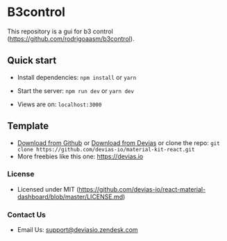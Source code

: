# B3control

This repository is a gui for b3 control (https://github.com/rodrigoaasm/b3control). 

## Quick start

- Install dependencies: `npm install` or `yarn`

- Start the server: `npm run dev` or `yarn dev`

- Views are on: `localhost:3000`

## Template

- [Download from Github](https://github.com/devias-io/material-kit-react/archive/master.zip)
  or [Download from Devias](https://devias.io/products/material-kit-react) or clone the
  repo: `git clone https://github.com/devias-io/material-kit-react.git`
- More freebies like this one: <https://devias.io>

### License

- Licensed under MIT (https://github.com/devias-io/react-material-dashboard/blob/master/LICENSE.md)

### Contact Us

- Email Us: support@deviasio.zendesk.com
